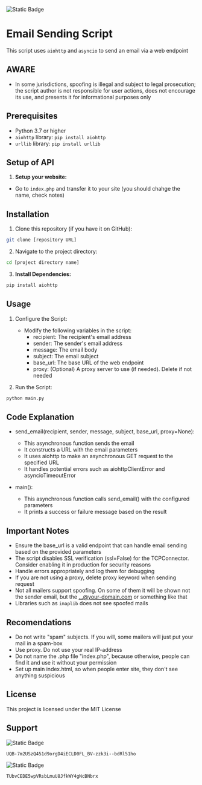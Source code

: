 ![Static Badge](https://img.shields.io/badge/Python-3776AB?style=for-the-badge&logo=Python&logoColor=white)

# Email Sending Script

This script uses `aiohttp` and `asyncio` to send an email via a web endpoint

## AWARE
- In some jurisdictions, spoofing is illegal and subject to legal prosecution; the script author is not responsible for user actions, does not encourage its use, and presents it for informational purposes only

## Prerequisites

- Python 3.7 or higher
- `aiohttp` library: `pip install aiohttp`
- `urllib` library: `pip install urllib`

## Setup of API

1. **Setup your website:**
- Go to `index.php` and transfer it to your site (you should chahge the name, check notes)

## Installation

1. Clone this repository (if you have it on GitHub):
```bash
git clone [repository URL]
```
2. Navigate to the project directory:
```bash
cd [project directory name]
```
3.  **Install Dependencies:**
```bash
pip install aiohttp
```


## Usage
1. Configure the Script:

   - Modify the following variables in the script:
     - recipient: The recipient's email address
     - sender: The sender's email address
     - message: The email body
     - subject: The email subject
     - base_url: The base URL of the web endpoint
     - proxy: (Optional) A proxy server to use (if needed).  Delete if not needed

2. Run the Script:
```bash
python main.py
```
   
## Code Explanation

- send_email(recipient, sender, message, subject, base_url, proxy=None):
   - This asynchronous function sends the email
   - It constructs a URL with the email parameters
   - It uses aiohttp to make an asynchronous GET request to the specified URL
   - It handles potential errors such as aiohttpClientError and asyncioTimeoutError

- main():
   - This asynchronous function calls send_email() with the configured parameters
   - It prints a success or failure message based on the result

## Important Notes

- Ensure the base_url is a valid endpoint that can handle email sending based on the provided parameters
- The script disables SSL verification (ssl=False) for the TCPConnector. Consider enabling it in production for security reasons
- Handle errors appropriately and log them for debugging
- If you are not using a proxy, delete proxy keyword when sending request
- Not all mailers support spoofing. On some of them it will be shown not the sender email, but the ...@your-domain.com or something like that
- Libraries such as `imaplib` does not see spoofed mails

## Recomendations

- Do not write "spam" subjects. If you will, some mailers will just put your mail in a spam-box
- Use proxy. Do not use your real IP-address
- Do not name the .php file "index.php", because otherwise, people can find it and use it without your permission
- Set up main index.html, so when people enter site, they don't see anything suspicious

## License

This project is licensed under the MIT License


## Support

![Static Badge](https://img.shields.io/badge/TON-0098EA?style=for-the-badge&logo=TON&logoColor=white)

`UQB-7m2USzQ451d9orgD4iECLD0FL_BV-zzk3i--bdRl51ho`


![Static Badge](https://img.shields.io/badge/TRC20-50AF95?style=for-the-badge&logo=tether&logoColor=white)

`TUbvCEDE5wpVRsbLmuU8JfkWY4gNcBNbrx`
